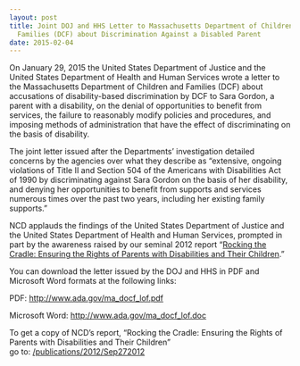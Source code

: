 ```yaml
---
layout: post
title: Joint DOJ and HHS Letter to Massachusetts Department of Children and
  Families (DCF) about Discrimination Against a Disabled Parent
date: 2015-02-04
---
```

On January 29, 2015 the United States Department of Justice and the United States Department of Health and Human Services wrote a letter to the Massachusetts Department of Children and Families (DCF) about accusations of disability-based discrimination by DCF to Sara Gordon, a parent with a disability, on the denial of opportunities to benefit from services, the failure to reasonably modify policies and procedures, and imposing methods of administration that have the effect of discriminating on the basis of disability.  

The joint letter issued after the Departments’ investigation detailed concerns by the agencies over what they describe as “extensive, ongoing violations of Title II and Section 504 of the Americans with Disabilities Act of 1990 by discriminating against Sara Gordon on the basis of her disability, and denying her opportunities to benefit from supports and services numerous times over the past two years, including her existing family supports.”

NCD applauds the findings of the United States Department of Justice and the United States Department of Health and Human Services, prompted in part by the awareness raised by our seminal 2012 report “[Rocking the Cradle: Ensuring the Rights of Parents with Disabilities and Their Children](https://ncd.gov/publications/2012/Sep272012/).”

You can download the letter issued by the DOJ and HHS in PDF and Microsoft Word formats at the following links:

PDF: <http://www.ada.gov/ma_docf_lof.pdf>

Microsoft Word: <http://www.ada.gov/ma_docf_lof.doc>

To get a copy of NCD’s report, “Rocking the Cradle: Ensuring the Rights of Parents with Disabilities and Their Children”\
go to: [/publications/2012/Sep272012](https://ncd.gov/publications/2012/Sep272012/)